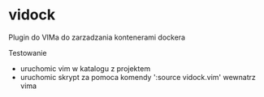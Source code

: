 # vidock

Plugin do VIMa do zarzadzania kontenerami dockera

Testowanie
- uruchomic vim w katalogu z projektem
- uruchomic skrypt za pomoca komendy ':source vidock.vim' wewnatrz vima


